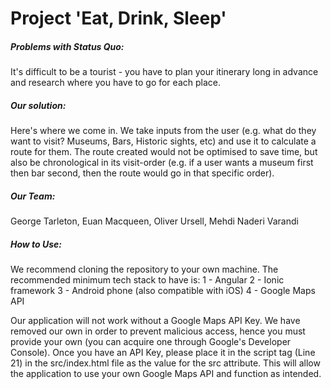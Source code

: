 # Project 'Eat, Drink, Sleep'

##### Problems with Status Quo:
It's difficult to be a tourist - you have to plan your itinerary long in advance and research where you have to go for each place.

##### Our solution:
Here's where we come in. We take inputs from the user (e.g. what do they want to visit? Museums, Bars, Historic sights, etc) and use it to calculate a route for them. The route created would not be optimised to save time, but also be chronological in its visit-order (e.g. if a user wants a museum first then bar second, then the route would go in that specific order).

##### Our Team:
George Tarleton, Euan Macqueen, Oliver Ursell, Mehdi Naderi Varandi

##### How to Use:
We recommend cloning the repository to your own machine. The recommended minimum tech stack to have is:
1 - Angular
2 - Ionic framework
3 - Android phone (also compatible with iOS)
4 - Google Maps API

Our application will not work without a Google Maps API Key. We have removed our own in order to prevent malicious access, hence you must provide your own (you can acquire one through Google's Developer Console). Once you have an API Key, please place it in the script tag (Line 21) in the src/index.html file as the value for the src attribute. This will allow the application to use your own Google Maps API and function as intended.
